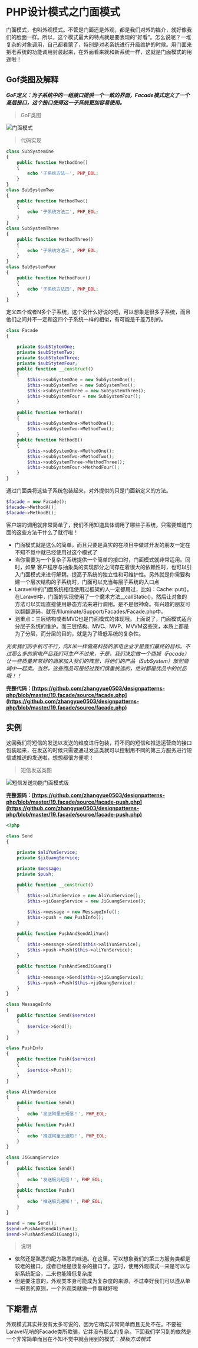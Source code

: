 # PHP设计模式之门面模式

门面模式，也叫外观模式。不管是门面还是外观，都是我们对外的媒介，就好像我们的脸面一样。所以，这个模式最大的特点就是要表现的“好看”。怎么说呢？一堆复杂的对象调用，自己都看蒙了，特别是对老系统进行升级维护的时候。用门面来把老系统的功能调用封装起来，在外面看来就和新系统一样，这就是门面模式的用途啦！

## Gof类图及解释

***GoF定义：为子系统中的一组接口提供一个一致的界面，Facade模式定义了一个高层接口，这个接口使得这一子系统更加容易使用。***

> GoF类图

![门面模式](https://raw.githubusercontent.com/zhangyue0503/designpatterns-php/master/19.facade/img/facade.jpg)


> 代码实现

```php
class SubSystemOne
{
    public function MethodOne()
    {
        echo '子系统方法一', PHP_EOL;
    }
}
class SubSystemTwo
{
    public function MethodTwo()
    {
        echo '子系统方法二', PHP_EOL;
    }
}
class SubSystemThree
{
    public function MethodThree()
    {
        echo '子系统方法三', PHP_EOL;
    }
}
class SubSystemFour
{
    public function MethodFour()
    {
        echo '子系统方法四', PHP_EOL;
    }
}
```

定义四个或者N多个子系统，这个没什么好说的吧，可以想象是很多子系统，而且他们之间并不一定和这四个子系统一样的相似，有可能是千差万别的。

```php
class Facade
{

    private $subStytemOne;
    private $subStytemTwo;
    private $subStytemThree;
    private $subStytemFour;
    public function __construct()
    {
        $this->subSystemOne = new SubSystemOne();
        $this->subSystemTwo = new SubSystemTwo();
        $this->subSystemThree = new SubSystemThree();
        $this->subSystemFour = new SubSystemFour();
    }

    public function MethodA()
    {
        $this->subSystemOne->MethodOne();
        $this->subSystemTwo->MethodTwo();
    }
    public function MethodB()
    {
        $this->subSystemOne->MethodOne();
        $this->subSystemTwo->MethodTwo();
        $this->subSystemThree->MethodThree();
        $this->subSystemFour->MethodFour();
    }
}
```

通过门面类将这些子系统包装起来，对外提供的只是门面新定义的方法。

```php 
$facade = new Facade();
$facade->MethodA();
$facade->MethodB();
```

客户端的调用就非常简单了，我们不用知道具体调用了哪些子系统，只需要知道门面的这些方法干什么了就行啦！

- 门面模式就是这么的简单，而且只要是真实的在项目中做过开发的朋友一定在不知不觉中就已经使用过这个模式了
- 当你需要为一个复杂子系统提供一个简单的接口时，门面模式就非常适用。同时，如果 客户程序与抽象类的实现部分之间存在着很大的依赖性时，也可以引入门面模式来进行解耦，提高子系统的独立性和可维护性。另外就是你需要构建一个层次结构的子系统时，门面可以充当每层子系统的入口点
- Laravel中的门面系统相信使用过框架的人一定都用过，比如：Cache::put()。在Laravel中，门面的实现使用了一个魔术方法__callStatic()。然后让对象的方法可以实现直接使用静态方法来进行调用。是不是很神奇。有兴趣的朋友可以翻翻源码，就在/Illuminate/Support/Facades/Facade.php中。
- 划重点：三层结构或者MVC也是门面模式的体现哦。上面说了，门面模式适合分层子系统的维护。而三层结构、MVC、MVP、MVVM这些货，本质上都是为了分层，而分层的目的，就是为了降低系统的复杂性。

*光卖我们的手机可不行，向X米一样做高科技的家电企业才是我们最终的目标。不过那么多的家电产品我们可生产不过来，于是，我们决定做一个商城（Facade）让一些质量非常好的商家加入我们的阵营，将他们的产品（SubSystem）放到商城中一起卖。当然，这些商品可是经过我们慎重挑选的，绝对都是优品中的优品哦！！*

**完整代码：[https://github.com/zhangyue0503/designpatterns-php/blob/master/19.facade/source/facade.php](https://github.com/zhangyue0503/designpatterns-php/blob/master/19.facade/source/facade.php)**

## 实例

这回我们将短信的发送以发送的维度进行包装，将不同的短信和推送运营商的接口包装起来，在发送的时候只需要通过发送类就可以控制用不同的第三方服务进行短信或推送的发送啦，想想都很方便呢！

> 短信发送类图

![短信发送功能门面模式版](https://raw.githubusercontent.com/zhangyue0503/designpatterns-php/master/19.facade/img/facade-push.jpg)


**完整源码：[https://github.com/zhangyue0503/designpatterns-php/blob/master/19.facade/source/facade-push.php](https://github.com/zhangyue0503/designpatterns-php/blob/master/19.facade/source/facade-push.php)**

```php
<?php

class Send
{

    private $aliYunService;
    private $jiGuangService;

    private $message;
    private $push;

    public function __construct()
    {
        $this->aliYunService = new AliYunService();
        $this->jiGuangService = new JiGuangService();

        $this->message = new MessageInfo();
        $this->push = new PushInfo();
    }

    public function PushAndSendAliYun()
    {
        $this->message->Send($this->aliYunService);
        $this->push->Push($this->aliYunService);
    }

    public function PushAndSendJiGuang()
    {
        $this->message->Send($this->jiGuangService);
        $this->push->Push($this->jiGuangService);
    }
}

class MessageInfo
{
    public function Send($service)
    {
        $service->Send();
    }
}

class PushInfo
{
    public function Push($service)
    {
        $service->Push();
    }
}

class AliYunService
{
    public function Send()
    {
        echo '发送阿里云短信！', PHP_EOL;
    }
    public function Push()
    {
        echo '推送阿里云通知！', PHP_EOL;
    }
}

class JiGuangService
{
    public function Send()
    {
        echo '发送极光短信！', PHP_EOL;
    }
    public function Push()
    {
        echo '推送极光通知！', PHP_EOL;
    }
}

$send = new Send();
$send->PushAndSendAliYun();
$send->PushAndSendJiGuang();


```

> 说明

- 依然还是熟悉的配方熟悉的味道。在这里，可以想象我们的第三方服务类都是较老的接口，或者已经是很复杂的接口了。这时，使用外观模式一来是可以与新系统配合，二来也能降低复杂度
- 但是要注意的，外观类本身可能成为复杂度的来源，不过幸好我们可以遵从单一职责的原则，一个外观类就做一件事就好啦

## 下期看点

外观模式其实并没有太多可说的，因为它确实非常简单而且无处不在。不要被Laravel花哨的Facade类所欺骗，它并没有那么的复杂。下回我们学习到的依然是一个非常简单而且在不知不觉中就会用到的模式：*模板方法模式*
